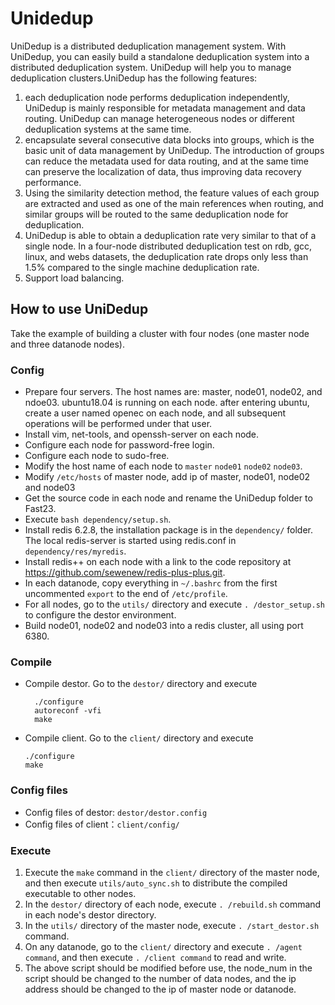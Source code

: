 # Unidedup

UniDedup is a distributed deduplication management system. With UniDedup, you can easily build a standalone deduplication system into a distributed deduplication system. UniDedup will help you to manage deduplication clusters.UniDedup has the following features:
1. each deduplication node performs deduplication independently, UniDedup is mainly responsible for metadata management and data routing. UniDedup can manage heterogeneous nodes or different deduplication systems at the same time.
2. encapsulate several consecutive data blocks into groups, which is the basic unit of data management by UniDedup. The introduction of groups can reduce the metadata used for data routing, and at the same time can preserve the localization of data, thus improving data recovery performance.
3. Using the similarity detection method, the feature values of each group are extracted and used as one of the main references when routing, and similar groups will be routed to the same deduplication node for deduplication.
4. UniDedup is able to obtain a deduplication rate very similar to that of a single node. In a four-node distributed deduplication test on rdb, gcc, linux, and webs datasets, the deduplication rate drops only less than 1.5% compared to the single machine deduplication rate.
5. Support load balancing.
   
## How to use UniDedup
Take the example of building a cluster with four nodes (one master node and three datanode nodes).

### Config
- Prepare four servers. The host names are: master, node01, node02, and ndoe03. ubuntu18.04 is running on each node. after entering ubuntu, create a user named openec on each node, and all subsequent operations will be performed under that user.
- Install vim, net-tools, and openssh-server on each node.
- Configure each node for password-free login.
- Configure each node to sudo-free.
- Modify the host name of each node to `master` `node01` `node02` `node03`.
- Modify `/etc/hosts` of master node, add ip of master, node01, node02 and node03
- Get the source code in each node and rename the UniDedup folder to Fast23.
- Execute `bash dependency/setup.sh`.
- Install redis 6.2.8, the installation package is in the `dependency/` folder. The local redis-server is started using redis.conf in `dependency/res/myredis`.
- Install redis++ on each node with a link to the code repository at https://github.com/sewenew/redis-plus-plus.git.
- In each datanode, copy everything in `~/.bashrc` from the first uncommented `export` to the end of `/etc/profile`.
- For all nodes, go to the `utils/` directory and execute `. /destor_setup.sh` to configure the destor environment.
- Build node01, node02 and node03 into a redis cluster, all using port 6380.
  
### Compile
- Compile destor. Go to the `destor/` directory and execute
  ```
    ./configure
    autoreconf -vfi
    make
  ```
- Compile client. Go to the `client/` directory and execute
  ```
  ./configure
  make
  ```
  
### Config files
- Config files of destor: `destor/destor.config`
- Config files of client：`client/config/`
  
### Execute
1. Execute the `make` command in the `client/` directory of the master node, and then execute `utils/auto_sync.sh` to distribute the compiled executable to other nodes.
2. In the `destor/` directory of each node, execute `. /rebuild.sh` command in each node's destor directory.
3. In the `utils/` directory of the master node, execute `. /start_destor.sh` command.
4. On any datanode, go to the `client/` directory and execute `. /agent command`, and then execute `. /client command` to read and write.
5. The above script should be modified before use, the node_num in the script should be changed to the number of data nodes, and the ip address should be changed to the ip of master node or datanode.
